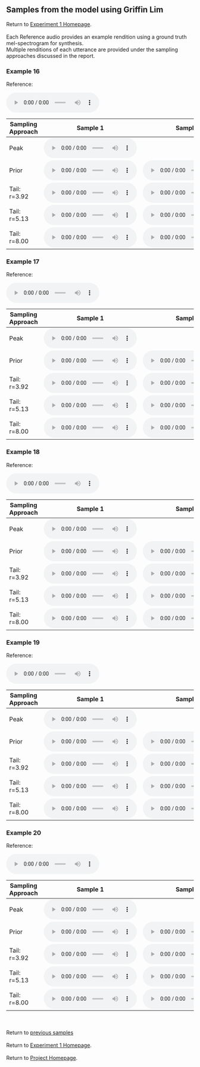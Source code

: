 <!-- exp 1a -->

## Samples from the model using Griffin Lim

Return to [Experiment 1 Homepage](https://ljlj9.github.io/mscproject/experiment_1.html).
<br><br>
Each Reference audio provides an example rendition using a ground truth mel-spectrogram for synthesis.
<br>
Multiple renditions of each utterance are provided under the sampling approaches discussed in the report.

### Example 16

Reference:          
<p><audio src="Exp1Test/Example16/reference.wav" controls style="width: 250px;"></audio></p>

| Sampling Approach | Sample 1 | Sample 2 | Sample 3 | Sample 4 | Sample 5 |
| --- | --- | --- | --- | --- | --- |
| Peak  | <audio src="Exp1Test/Example16/peak/sample_1.wav" controls style="width: 250px;"></audio> | | | | |
| Prior | <audio src="Exp1Test/Example16/prior/sample_1.wav" controls style="width: 250px;"></audio> | <audio src="Exp1Test/Example16/prior/sample_2.wav" controls style="width: 250px;"></audio> | <audio src="Exp1Test/Example16/prior/sample_3.wav" controls style="width: 250px;"></audio> | <audio src="Exp1Test/Example16/prior/sample_4.wav" controls style="width: 250px;"></audio> | <audio src="Exp1Test/Example16/prior/sample_5.wav" controls style="width: 250px;"></audio> |
| Tail: r=3.92 | <audio src="Exp1Test/Example16/tail392/sample_1.wav" controls style="width: 250px;"></audio> | <audio src="Exp1Test/Example16/tail392/sample_2.wav" controls style="width: 250px;"></audio> | <audio src="Exp1Test/Example16/tail392/sample_3.wav" controls style="width: 250px;"></audio> | <audio src="Exp1Test/Example16/tail392/sample_4.wav" controls style="width: 250px;"></audio> | <audio src="Exp1Test/Example16/tail392/sample_5.wav" controls style="width: 250px;"></audio> |
| Tail: r=5.13 | <audio src="Exp1Test/Example16/tail513/sample_1.wav" controls style="width: 250px;"></audio> | <audio src="Exp1Test/Example16/tail513/sample_2.wav" controls style="width: 250px;"></audio> | <audio src="Exp1Test/Example16/tail513/sample_3.wav" controls style="width: 250px;"></audio> | <audio src="Exp1Test/Example16/tail513/sample_4.wav" controls style="width: 250px;"></audio> | <audio src="Exp1Test/Example16/tail513/sample_5.wav" controls style="width: 250px;"></audio> |
| Tail: r=8.00 | <audio src="Exp1Test/Example16/tail8/sample_1.wav" controls style="width: 250px;"></audio> | <audio src="Exp1Test/Example16/tail8/sample_2.wav" controls style="width: 250px;"></audio> | <audio src="Exp1Test/Example16/tail8/sample_3.wav" controls style="width: 250px;"></audio> | <audio src="Exp1Test/Example16/tail8/sample_4.wav" controls style="width: 250px;"></audio> | <audio src="Exp1Test/Example16/tail8/sample_5.wav" controls style="width: 250px;"></audio> |

### Example 17

Reference:          
<p><audio src="Exp1Test/Example17/reference.wav" controls style="width: 250px;"></audio></p>

| Sampling Approach | Sample 1 | Sample 2 | Sample 3 | Sample 4 | Sample 5 |
| --- | --- | --- | --- | --- | --- |
| Peak  | <audio src="Exp1Test/Example17/peak/sample_1.wav" controls style="width: 250px;"></audio> | | | | |
| Prior | <audio src="Exp1Test/Example17/prior/sample_1.wav" controls style="width: 250px;"></audio> | <audio src="Exp1Test/Example17/prior/sample_2.wav" controls style="width: 250px;"></audio> | <audio src="Exp1Test/Example17/prior/sample_3.wav" controls style="width: 250px;"></audio> | <audio src="Exp1Test/Example17/prior/sample_4.wav" controls style="width: 250px;"></audio> | <audio src="Exp1Test/Example17/prior/sample_5.wav" controls style="width: 250px;"></audio> |
| Tail: r=3.92 | <audio src="Exp1Test/Example17/tail392/sample_1.wav" controls style="width: 250px;"></audio> | <audio src="Exp1Test/Example17/tail392/sample_2.wav" controls style="width: 250px;"></audio> | <audio src="Exp1Test/Example17/tail392/sample_3.wav" controls style="width: 250px;"></audio> | <audio src="Exp1Test/Example17/tail392/sample_4.wav" controls style="width: 250px;"></audio> | <audio src="Exp1Test/Example17/tail392/sample_5.wav" controls style="width: 250px;"></audio> |
| Tail: r=5.13 | <audio src="Exp1Test/Example17/tail513/sample_1.wav" controls style="width: 250px;"></audio> | <audio src="Exp1Test/Example17/tail513/sample_2.wav" controls style="width: 250px;"></audio> | <audio src="Exp1Test/Example17/tail513/sample_3.wav" controls style="width: 250px;"></audio> | <audio src="Exp1Test/Example17/tail513/sample_4.wav" controls style="width: 250px;"></audio> | <audio src="Exp1Test/Example17/tail513/sample_5.wav" controls style="width: 250px;"></audio> |
| Tail: r=8.00 | <audio src="Exp1Test/Example17/tail8/sample_1.wav" controls style="width: 250px;"></audio> | <audio src="Exp1Test/Example17/tail8/sample_2.wav" controls style="width: 250px;"></audio> | <audio src="Exp1Test/Example17/tail8/sample_3.wav" controls style="width: 250px;"></audio> | <audio src="Exp1Test/Example17/tail8/sample_4.wav" controls style="width: 250px;"></audio> | <audio src="Exp1Test/Example17/tail8/sample_5.wav" controls style="width: 250px;"></audio> |

### Example 18

Reference:          
<p><audio src="Exp1Test/Example18/reference.wav" controls style="width: 250px;"></audio></p>

| Sampling Approach | Sample 1 | Sample 2 | Sample 3 | Sample 4 | Sample 5 |
| --- | --- | --- | --- | --- | --- |
| Peak  | <audio src="Exp1Test/Example18/peak/sample_1.wav" controls style="width: 250px;"></audio> | | | | |
| Prior | <audio src="Exp1Test/Example18/prior/sample_1.wav" controls style="width: 250px;"></audio> | <audio src="Exp1Test/Example18/prior/sample_2.wav" controls style="width: 250px;"></audio> | <audio src="Exp1Test/Example18/prior/sample_3.wav" controls style="width: 250px;"></audio> | <audio src="Exp1Test/Example18/prior/sample_4.wav" controls style="width: 250px;"></audio> | <audio src="Exp1Test/Example18/prior/sample_5.wav" controls style="width: 250px;"></audio> |
| Tail: r=3.92 | <audio src="Exp1Test/Example18/tail392/sample_1.wav" controls style="width: 250px;"></audio> | <audio src="Exp1Test/Example18/tail392/sample_2.wav" controls style="width: 250px;"></audio> | <audio src="Exp1Test/Example18/tail392/sample_3.wav" controls style="width: 250px;"></audio> | <audio src="Exp1Test/Example18/tail392/sample_4.wav" controls style="width: 250px;"></audio> | <audio src="Exp1Test/Example18/tail392/sample_5.wav" controls style="width: 250px;"></audio> |
| Tail: r=5.13 | <audio src="Exp1Test/Example18/tail513/sample_1.wav" controls style="width: 250px;"></audio> | <audio src="Exp1Test/Example18/tail513/sample_2.wav" controls style="width: 250px;"></audio> | <audio src="Exp1Test/Example18/tail513/sample_3.wav" controls style="width: 250px;"></audio> | <audio src="Exp1Test/Example18/tail513/sample_4.wav" controls style="width: 250px;"></audio> | <audio src="Exp1Test/Example18/tail513/sample_5.wav" controls style="width: 250px;"></audio> |
| Tail: r=8.00 | <audio src="Exp1Test/Example18/tail8/sample_1.wav" controls style="width: 250px;"></audio> | <audio src="Exp1Test/Example18/tail8/sample_2.wav" controls style="width: 250px;"></audio> | <audio src="Exp1Test/Example18/tail8/sample_3.wav" controls style="width: 250px;"></audio> | <audio src="Exp1Test/Example18/tail8/sample_4.wav" controls style="width: 250px;"></audio> | <audio src="Exp1Test/Example18/tail8/sample_5.wav" controls style="width: 250px;"></audio> |

### Example 19

Reference:          
<p><audio src="Exp1Test/Example19/reference.wav" controls style="width: 250px;"></audio></p>

| Sampling Approach | Sample 1 | Sample 2 | Sample 3 | Sample 4 | Sample 5 |
| --- | --- | --- | --- | --- | --- |
| Peak  | <audio src="Exp1Test/Example19/peak/sample_1.wav" controls style="width: 250px;"></audio> | | | | |
| Prior | <audio src="Exp1Test/Example19/prior/sample_1.wav" controls style="width: 250px;"></audio> | <audio src="Exp1Test/Example19/prior/sample_2.wav" controls style="width: 250px;"></audio> | <audio src="Exp1Test/Example19/prior/sample_3.wav" controls style="width: 250px;"></audio> | <audio src="Exp1Test/Example19/prior/sample_4.wav" controls style="width: 250px;"></audio> | <audio src="Exp1Test/Example19/prior/sample_5.wav" controls style="width: 250px;"></audio> |
| Tail: r=3.92 | <audio src="Exp1Test/Example19/tail392/sample_1.wav" controls style="width: 250px;"></audio> | <audio src="Exp1Test/Example19/tail392/sample_2.wav" controls style="width: 250px;"></audio> | <audio src="Exp1Test/Example19/tail392/sample_3.wav" controls style="width: 250px;"></audio> | <audio src="Exp1Test/Example19/tail392/sample_4.wav" controls style="width: 250px;"></audio> | <audio src="Exp1Test/Example19/tail392/sample_5.wav" controls style="width: 250px;"></audio> |
| Tail: r=5.13 | <audio src="Exp1Test/Example19/tail513/sample_1.wav" controls style="width: 250px;"></audio> | <audio src="Exp1Test/Example19/tail513/sample_2.wav" controls style="width: 250px;"></audio> | <audio src="Exp1Test/Example19/tail513/sample_3.wav" controls style="width: 250px;"></audio> | <audio src="Exp1Test/Example19/tail513/sample_4.wav" controls style="width: 250px;"></audio> | <audio src="Exp1Test/Example19/tail513/sample_5.wav" controls style="width: 250px;"></audio> |
| Tail: r=8.00 | <audio src="Exp1Test/Example19/tail8/sample_1.wav" controls style="width: 250px;"></audio> | <audio src="Exp1Test/Example19/tail8/sample_2.wav" controls style="width: 250px;"></audio> | <audio src="Exp1Test/Example19/tail8/sample_3.wav" controls style="width: 250px;"></audio> | <audio src="Exp1Test/Example19/tail8/sample_4.wav" controls style="width: 250px;"></audio> | <audio src="Exp1Test/Example19/tail8/sample_5.wav" controls style="width: 250px;"></audio> |

### Example 20

Reference:          
<p><audio src="Exp1Test/Example20/reference.wav" controls style="width: 250px;"></audio></p>

| Sampling Approach | Sample 1 | Sample 2 | Sample 3 | Sample 4 | Sample 5 |
| --- | --- | --- | --- | --- | --- |
| Peak  | <audio src="Exp1Test/Example20/peak/sample_1.wav" controls style="width: 250px;"></audio> | | | | |
| Prior | <audio src="Exp1Test/Example20/prior/sample_1.wav" controls style="width: 250px;"></audio> | <audio src="Exp1Test/Example20/prior/sample_2.wav" controls style="width: 250px;"></audio> | <audio src="Exp1Test/Example20/prior/sample_3.wav" controls style="width: 250px;"></audio> | <audio src="Exp1Test/Example20/prior/sample_4.wav" controls style="width: 250px;"></audio> | <audio src="Exp1Test/Example20/prior/sample_5.wav" controls style="width: 250px;"></audio> |
| Tail: r=3.92 | <audio src="Exp1Test/Example20/tail392/sample_1.wav" controls style="width: 250px;"></audio> | <audio src="Exp1Test/Example20/tail392/sample_2.wav" controls style="width: 250px;"></audio> | <audio src="Exp1Test/Example20/tail392/sample_3.wav" controls style="width: 250px;"></audio> | <audio src="Exp1Test/Example20/tail392/sample_4.wav" controls style="width: 250px;"></audio> | <audio src="Exp1Test/Example20/tail392/sample_5.wav" controls style="width: 250px;"></audio> |
| Tail: r=5.13 | <audio src="Exp1Test/Example20/tail513/sample_1.wav" controls style="width: 250px;"></audio> | <audio src="Exp1Test/Example20/tail513/sample_2.wav" controls style="width: 250px;"></audio> | <audio src="Exp1Test/Example20/tail513/sample_3.wav" controls style="width: 250px;"></audio> | <audio src="Exp1Test/Example20/tail513/sample_4.wav" controls style="width: 250px;"></audio> | <audio src="Exp1Test/Example20/tail513/sample_5.wav" controls style="width: 250px;"></audio> |
| Tail: r=8.00 | <audio src="Exp1Test/Example20/tail8/sample_1.wav" controls style="width: 250px;"></audio> | <audio src="Exp1Test/Example20/tail8/sample_2.wav" controls style="width: 250px;"></audio> | <audio src="Exp1Test/Example20/tail8/sample_3.wav" controls style="width: 250px;"></audio> | <audio src="Exp1Test/Example20/tail8/sample_4.wav" controls style="width: 250px;"></audio> | <audio src="Exp1Test/Example20/tail8/sample_5.wav" controls style="width: 250px;"></audio> |

<br><br>
Return to [previous samples](https://ljlj9.github.io/mscproject/experiment_1a_iii.html)
<br><br>
Return to [Experiment 1 Homepage](https://ljlj9.github.io/mscproject/experiment_1.html).
<br><br>
Return to [Project Homepage](https://ljlj9.github.io/mscproject/index.html).
